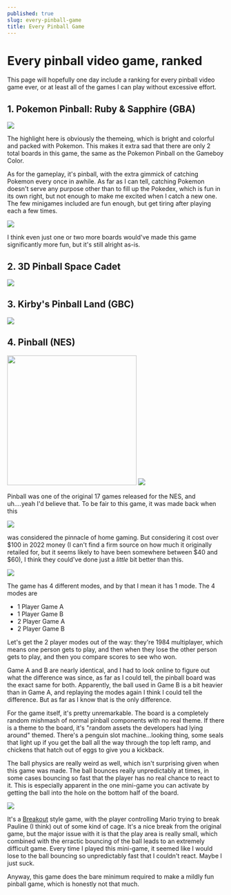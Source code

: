 ```yaml
---
published: true
slug: every-pinball-game
title: Every Pinball Game
---
```

# Every pinball video game, ranked

This page will hopefully one day include a ranking for every pinball video game ever, or at least all of the games I can play without excessive effort.

## 1. Pokemon Pinball: Ruby & Sapphire (GBA)
<img src="/public/pokemon-pinball-rs-1.png"/>

The highlight here is obviously the themeing, which is bright and colorful and packed with Pokemon. This makes it extra sad that there are only 2 total boards in this game, the same as the Pokemon Pinball on the Gameboy Color.

As for the gameplay, it's pinball, with the extra gimmick of catching Pokemon every once in awhile. As far as I can tell, catching Pokemon doesn't serve any purpose other than to fill up the Pokedex, which is fun in its own right, but not enough to make me excited when I catch a new one. The few minigames included are fun enough, but get tiring after playing each a few times.

<img src="/public/pokemon-pinball-rs-2.png"/>

I think even just one or two more boards would've made this game significantly more fun, but it's still alright as-is.

## 2. 3D Pinball Space Cadet
<img src="/public/3d-pinball-space-cadet.png" />


## 3. Kirby's Pinball Land (GBC)
<img src="/public/kirbys-pinball-land.png" />

## 4. Pinball (NES)
<img src="/public/pinball-nes-4.png" width="300px"/>
<img src="/public/pinball-nes-2.png" />

Pinball was one of the original 17 games released for the NES, and uh....yeah I'd believe that. To be fair to this game, it was made back when this

<img src="https://thewanderingnerd.files.wordpress.com/2014/01/ghostbusters.gif" />

was considered the pinnacle of home gaming. But considering it cost over $100 in 2022 money (I can't find a firm source on how much it originally retailed for, but it seems likely to have been somewhere between $40 and $60), I think they could've done just a _little_ bit better than this.

<img src="/public/pinball-nes-1.png"/>

The game has 4 different modes, and by that I mean it has 1 mode. The 4 modes are

- 1 Player Game A
- 1 Player Game B
- 2 Player Game A
- 2 Player Game B

Let's get the 2 player modes out of the way: they're 1984 multiplayer, which means one person gets to play, and then when they lose the other person gets to play, and then you compare scores to see who won.

Game A and B are nearly identical, and I had to look online to figure out what the difference was since, as far as I could tell, the pinball board was the exact same for both. Apparently, the ball used in Game B is a bit heavier than in Game A, and replaying the modes again I think I could tell the difference. But as far as I know that is the only difference.

For the game itself, it's pretty unremarkable. The board is a completely random mishmash of normal pinball components with no real theme. If there is a theme to the board, it's "random assets the developers had lying around" themed. There's a penguin slot machine...looking thing, some seals that light up if you get the ball all the way through the top left ramp, and chickens that hatch out of eggs to give you a kickback.

The ball physics are really weird as well, which isn't surprising given when this game was made. The ball bounces really unpredictably at times, in some cases bouncing so fast that the player has no real chance to react to it. This is especially apparent in the one mini-game you can activate by getting the ball into the hole on the bottom half of the board.

<img src="/public/pinball-nes-3.png" />

It's a [Breakout](https://en.wikipedia.org/wiki/Breakout_(video_game)) style game, with the player controlling Mario trying to break Pauline (I think) out of some kind of cage. It's a nice break from the original game, but the major issue with it is that the play area is really small, which combined with the erractic bouncing of the ball leads to an extremely difficult game. Every time I played this mini-game, it seemed like I would lose to the ball bouncing so unpredictably fast that I couldn't react. Maybe I just suck.

Anyway, this game does the bare minimum required to make a mildly fun pinball game, which is honestly not that much.



